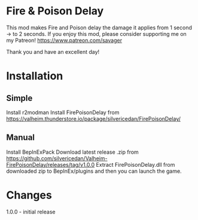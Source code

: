 # Fire & Poison Delay

This mod makes Fire and Poison delay the damage it applies from 1 second -> to 2 seconds.
If you enjoy this mod, please consider supporting me on my Patreon!
https://www.patreon.com/savager

Thank you and have an excellent day!

# Installation 
## Simple 
Install r2modman 
Install FirePoisonDelay from https://valheim.thunderstore.io/package/silvericedan/FirePoisonDelay/

## Manual
Install BepInExPack
Download latest release .zip from https://github.com/silvericedan/Valheim-FirePoisonDelay/releases/tag/v1.0.0
Extract FirePoisonDelay.dll from downloaded zip to BepInEx/plugins and then you can launch the game.

# Changes
1.0.0 - initial release
